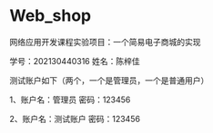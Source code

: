 # Web_shop
网络应用开发课程实验项目：一个简易电子商城的实现

学号：202130440316    姓名：陈梓佳

测试账户如下（两个，一个是管理员，一个是普通用户）

1、账户名：管理员    密码：123456

2、账户名：测试账户    密码：123456
